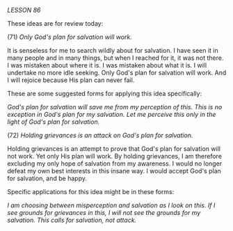 *LESSON 86*

These ideas are for review today:

(71) *Only God's plan for salvation will work.*

It is senseless for me to search wildly about for salvation. I have seen it in many people and in many things, but when I reached for it, it was not there. I was mistaken about where it is. I was mistaken about what it is. I will undertake no more idle seeking. Only God's plan for salvation will work. And I will rejoice because His plan can never fail.

These are some suggested forms for applying this idea specifically:

_God's plan for salvation will save me from my perception of this._
_This is no exception in God's plan for my salvation._
_Let me perceive this only in the light of God's plan for salvation._

(72) *Holding grievances is an attack on God's plan for salvation.*

Holding grievances is an attempt to prove that God's plan for salvation will not work. Yet only His plan will work. By holding grievances, I am therefore excluding my only hope of salvation from my awareness. I would no longer defeat my own best interests in this insane way. I would accept God's plan for salvation, and be happy.

Specific applications for this idea might be in these forms:

_I am choosing between misperception and salvation as I look on this._
_If I see grounds for grievances in this, I will not see the grounds for my salvation._
_This calls for salvation, not attack._